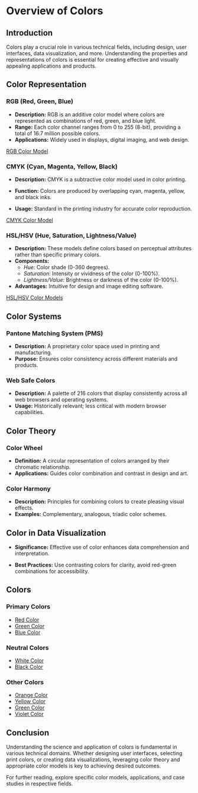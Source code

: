 # Overview of Colors

## Introduction

Colors play a crucial role in various technical fields, including design, user interfaces, data visualization, and more. Understanding the properties and representations of colors is essential for creating effective and visually appealing applications and products.

## Color Representation

### RGB (Red, Green, Blue)

- **Description:** RGB is an additive color model where colors are represented as combinations of red, green, and blue light.
- **Range:** Each color channel ranges from 0 to 255 (8-bit), providing a total of 16.7 million possible colors.
- **Applications:** Widely used in displays, digital imaging, and web design.

[RGB Color Model](./rgb-color-model.md)

### CMYK (Cyan, Magenta, Yellow, Black)

- **Description:** CMYK is a subtractive color model used in color printing.

- **Function:** Colors are produced by overlapping cyan, magenta, yellow, and black inks.
- **Usage:** Standard in the printing industry for accurate color reproduction.

[CMYK Color Model](./cmyk-color-model.md)

### HSL/HSV (Hue, Saturation, Lightness/Value)

- **Description:** These models define colors based on perceptual attributes rather than specific primary colors.
- **Components:**
  - *Hue:* Color shade (0-360 degrees).
  - *Saturation:* Intensity or vividness of the color (0-100%).
  - *Lightness/Value:* Brightness or darkness of the color (0-100%).
- **Advantages:** Intuitive for design and image editing software.

[HSL/HSV Color Models](./hsl-hsv-color-models.md)

## Color Systems

### Pantone Matching System (PMS)

- **Description:** A proprietary color space used in printing and manufacturing.
- **Purpose:** Ensures color consistency across different materials and products.

### Web Safe Colors

- **Description:** A palette of 216 colors that display consistently across all web browsers and operating systems.
- **Usage:** Historically relevant; less critical with modern browser capabilities.

## Color Theory

### Color Wheel

- **Definition:** A circular representation of colors arranged by their chromatic relationship.
- **Applications:** Guides color combination and contrast in design and art.

### Color Harmony

- **Description:** Principles for combining colors to create pleasing visual effects.
- **Examples:** Complementary, analogous, triadic color schemes.

## Color in Data Visualization

- **Significance:** Effective use of color enhances data comprehension and interpretation.

- **Best Practices:** Use contrasting colors for clarity, avoid red-green combinations for accessibility.

## Colors

### Primary Colors

- [Red Color](./red.md)
- [Green Color](./green.md)
- [Blue Color](./blue.md)

### Neutral Colors

- [White Color](./white.md)
- [Black Color](./black.md)

### Other Colors

- [Orange Color](./orange.md)
- [Yellow Color](./yellow.md)
- [Green Color](./green.md)
- [Violet Color](./violet.md)

## Conclusion

Understanding the science and application of colors is fundamental in various technical domains. Whether designing user interfaces, selecting print colors, or creating data visualizations, leveraging color theory and appropriate color models is key to achieving desired outcomes.

For further reading, explore specific color models, applications, and case studies in respective fields.
